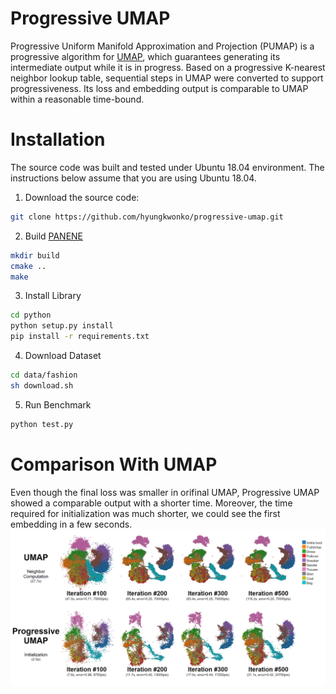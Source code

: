 # Progressive UMAP

Progressive Uniform Manifold Approximation and Projection (PUMAP) is a progressive algorithm for [UMAP](https://arxiv.org/abs/1802.03426), which guarantees generating its intermediate output while it is in progress. Based on a progressive K-nearest neighbor lookup table, sequential steps in UMAP were converted to support progressiveness. Its loss and embedding output is comparable to UMAP within a reasonable time-bound.

# Installation

The source code was built and tested under Ubuntu 18.04 environment. The instructions below assume that you are using Ubuntu 18.04.

1. Download the source code:
```bash
git clone https://github.com/hyungkwonko/progressive-umap.git
```

2. Build [PANENE](https://github.com/e-/PANENE)
```bash
mkdir build
cmake ..
make
```

3. Install Library
```bash
cd python
python setup.py install
pip install -r requirements.txt
```

4. Download Dataset
```bash
cd data/fashion
sh download.sh
```

5. Run Benchmark
```bash
python test.py
```

# Comparison With UMAP
Even though the final loss was smaller in orifinal UMAP, Progressive UMAP showed a comparable output with a shorter time. Moreover, the time required for initialization was much shorter, we could see the first embedding in a few seconds.
![result](./result/comparison/d3result.png)

